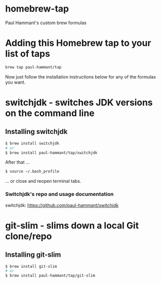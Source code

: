 # homebrew-tap

Paul Hammant's custom brew formulas

# Adding this Homebrew tap to your list of taps

```bash
brew tap paul-hammant/tap
```
Now just follow the installation instructions below for any of the formulas you want.

# switchjdk - switches JDK versions on the command line

## Installing switchjdk

```bash
$ brew install switchjdk
# or
$ brew install paul-hammant/tap/switchjdk
```

After that ...

```bash
$ source ~/.bash_profile
```

... or close and reopen terminal tabs.

### Switchjdk's repo and usage documentation

switchjdk: https://github.com/paul-hammant/switchjdk

# git-slim - slims down a local Git clone/repo

## Installing git-slim

```bash
$ brew install git-slim
# or
$ brew install paul-hammant/tap/git-slim
```
